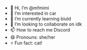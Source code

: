 - 👋 Hi, I’m @mfmimi
- 👀 I’m interested in car
- 🌱 I’m currently learning biuld
- 💞️ I’m looking to collaborate on idk
- 📫 How to reach me Discord
- 😄 Pronouns: she/her
- ⚡ Fun fact: cat!

<!---
mfmimi/mfmimi is a ✨ special ✨ repository because its `README.md` (this file) appears on your GitHub profile.
You can click the Preview link to take a look at your changes.
--->
